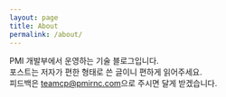 ```yaml
---
layout: page
title: About
permalink: /about/
---
```


<div class="team-images" style="width:100%; height: 100vh;background-image: url('https://art.ngfiles.com/images/1227000/1227695_sinlessshadow_loading.gif?f1586321823')">
    <div>
        PMI 개발부에서 운영하는 기술 블로그입니다.<br/>
        포스트는 저자가 편한 형태로 쓴 글이니 편하게 읽어주세요.<br/>
        피드백은 <a href="mailto:teamcp@pmirnc.com">teamcp@pmirnc.com</a>으로 주시면 달게 받겠습니다.
    </div>
    <h5></h5>
</div>
{%- include about.html -%}
